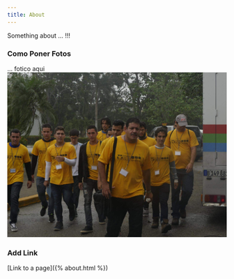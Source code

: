 ```yaml
---
title: About
---
```


Something about ... !!!

### Como Poner Fotos

... fotico aqui
![My helpful screenshot](/assets/carabana.jpg)

### Add Link

[Link to a page]({% about.html %})